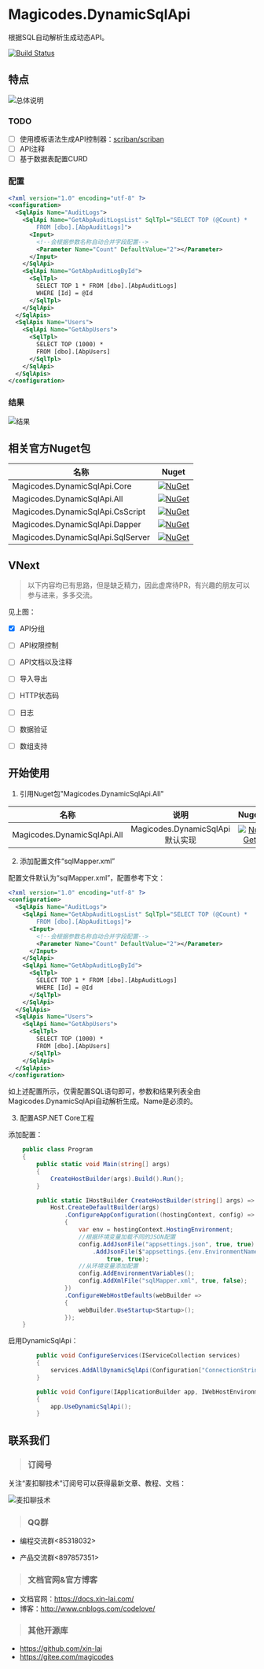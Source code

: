 # Magicodes.DynamicSqlApi

根据SQL自动解析生成动态API。

[![Build Status](https://dev.azure.com/xinlaiopencode/Magicodes.DynamicSqlApi/_apis/build/status/Magicodes.DynamicSqlApi-ASP.NET%20Core-CI?branchName=master)](https://dev.azure.com/xinlaiopencode/Magicodes.DynamicSqlApi/_build/latest?definitionId=9&branchName=master)

## 特点

![总体说明](./res/DynamicSqlApi.png)

### TODO

- [ ] 使用模板语法生成API控制器：[scriban/scriban](https://github.com/scriban/scriban)
- [ ] API注释
- [ ] 基于数据表配置CURD

### 配置

````xml
<?xml version="1.0" encoding="utf-8" ?>
<configuration>
  <SqlApis Name="AuditLogs">
    <SqlApi Name="GetAbpAuditLogsList" SqlTpl="SELECT TOP (@Count) *
        FROM [dbo].[AbpAuditLogs]">
      <Input>
        <!--会根据参数名称自动合并字段配置-->
        <Parameter Name="Count" DefaultValue="2"></Parameter>
      </Input>
    </SqlApi>
    <SqlApi Name="GetAbpAuditLogById">
      <SqlTpl>
        SELECT TOP 1 * FROM [dbo].[AbpAuditLogs]
        WHERE [Id] = @Id
      </SqlTpl>
    </SqlApi>
  </SqlApis>
  <SqlApis Name="Users">
    <SqlApi Name="GetAbpUsers">
      <SqlTpl>
        SELECT TOP (1000) *
        FROM [dbo].[AbpUsers]
      </SqlTpl>
    </SqlApi>
  </SqlApis>
</configuration>
````

### 结果

![结果](./res/swaggerapi.png)

## 相关官方Nuget包

| 名称     |      Nuget      |
|----------|:-------------:|
| Magicodes.DynamicSqlApi.Core  |  [![NuGet](https://buildstats.info/nuget/Magicodes.DynamicSqlApi.Core)](https://www.nuget.org/packages/Magicodes.DynamicSqlApi.Core) |
| Magicodes.DynamicSqlApi.All |    [![NuGet](https://buildstats.info/nuget/Magicodes.DynamicSqlApi.All)](https://www.nuget.org/packages/Magicodes.DynamicSqlApi.All)   |
| Magicodes.DynamicSqlApi.CsScript |    [![NuGet](https://buildstats.info/nuget/Magicodes.DynamicSqlApi.CsScript)](https://www.nuget.org/packages/Magicodes.DynamicSqlApi.CsScript)   |
| Magicodes.DynamicSqlApi.Dapper |    [![NuGet](https://buildstats.info/nuget/Magicodes.DynamicSqlApi.Dapper)](https://www.nuget.org/packages/Magicodes.DynamicSqlApi.Dapper)   |
| Magicodes.DynamicSqlApi.SqlServer |    [![NuGet](https://buildstats.info/nuget/Magicodes.DynamicSqlApi.SqlServer)](https://www.nuget.org/packages/Magicodes.DynamicSqlApi.SqlServer)   |

## VNext

> 以下内容均已有思路，但是缺乏精力，因此虚席待PR，有兴趣的朋友可以参与进来，多多交流。

见上图：

- [x] API分组
- [ ] API权限控制
- [ ] API文档以及注释
- [ ] 导入导出
- [ ] HTTP状态码
- [ ] 日志
- [ ] 数据验证
- [ ] 数组支持


## 开始使用

1. 引用Nuget包"Magicodes.DynamicSqlApi.All"

| 名称     |      说明      |      Nuget      |
|----------|:-------------:|:-------------:|
| Magicodes.DynamicSqlApi.All  | Magicodes.DynamicSqlApi 默认实现|  [![NuGet](https://buildstats.info/nuget/Magicodes.DynamicSqlApi.All)](https://www.nuget.org/packages/Magicodes.DynamicSqlApi.All) |

2. 添加配置文件“sqlMapper.xml”

配置文件默认为“sqlMapper.xml”，配置参考下文：
````xml
<?xml version="1.0" encoding="utf-8" ?>
<configuration>
  <SqlApis Name="AuditLogs">
    <SqlApi Name="GetAbpAuditLogsList" SqlTpl="SELECT TOP (@Count) *
        FROM [dbo].[AbpAuditLogs]">
      <Input>
        <!--会根据参数名称自动合并字段配置-->
        <Parameter Name="Count" DefaultValue="2"></Parameter>
      </Input>
    </SqlApi>
    <SqlApi Name="GetAbpAuditLogById">
      <SqlTpl>
        SELECT TOP 1 * FROM [dbo].[AbpAuditLogs]
        WHERE [Id] = @Id
      </SqlTpl>
    </SqlApi>
  </SqlApis>
  <SqlApis Name="Users">
    <SqlApi Name="GetAbpUsers">
      <SqlTpl>
        SELECT TOP (1000) *
        FROM [dbo].[AbpUsers]
      </SqlTpl>
    </SqlApi>
  </SqlApis>
</configuration>
````

如上述配置所示，仅需配置SQL语句即可，参数和结果列表全由Magicodes.DynamicSqlApi自动解析生成。Name是必须的。

3. 配置ASP.NET Core工程

添加配置：

````C#
    public class Program
    {
        public static void Main(string[] args)
        {
            CreateHostBuilder(args).Build().Run();
        }

        public static IHostBuilder CreateHostBuilder(string[] args) =>
            Host.CreateDefaultBuilder(args)
                .ConfigureAppConfiguration((hostingContext, config) =>
                {
                    var env = hostingContext.HostingEnvironment;
                    //根据环境变量加载不同的JSON配置
                    config.AddJsonFile("appsettings.json", true, true)
                        .AddJsonFile($"appsettings.{env.EnvironmentName}.json",
                            true, true);
                    //从环境变量添加配置
                    config.AddEnvironmentVariables();
                    config.AddXmlFile("sqlMapper.xml", true, false);
                })
                .ConfigureWebHostDefaults(webBuilder =>
                {
                    webBuilder.UseStartup<Startup>();
                });
    }
````

启用DynamicSqlApi：

````C#
        public void ConfigureServices(IServiceCollection services)
        {
            services.AddAllDynamicSqlApi(Configuration["ConnectionStrings:Default"]);
        }

        public void Configure(IApplicationBuilder app, IWebHostEnvironment env)
        {
            app.UseDynamicSqlApi();
        }
````

## 联系我们

> ### 订阅号

关注“麦扣聊技术”订阅号可以获得最新文章、教程、文档：

![](./res/wechat.jpg "麦扣聊技术")

> ### QQ群

- 编程交流群<85318032>

- 产品交流群<897857351>

> ### 文档官网&官方博客

- 文档官网：<https://docs.xin-lai.com/>
- 博客：<http://www.cnblogs.com/codelove/>


> ### 其他开源库

- <https://github.com/xin-lai>
- <https://gitee.com/magicodes>

